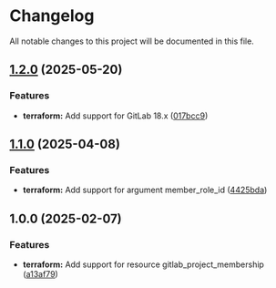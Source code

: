 # Changelog

All notable changes to this project will be documented in this file.

## [1.2.0](https://gitlab.com/terraform-child-modules-48151/terraform-gitlab-project_membership/compare/v1.1.0...v1.2.0) (2025-05-20)

### Features

* **terraform:** Add support for GitLab 18.x ([017bcc9](https://gitlab.com/terraform-child-modules-48151/terraform-gitlab-project_membership/commit/017bcc974d2f50bce838c61b0af15c1d3189a305))

## [1.1.0](https://gitlab.com/terraform-child-modules-48151/terraform-gitlab-project_membership/compare/v1.0.0...v1.1.0) (2025-04-08)

### Features

* **terraform:** Add support for argument member_role_id ([4425bda](https://gitlab.com/terraform-child-modules-48151/terraform-gitlab-project_membership/commit/4425bda2b7562fd5c30fe0cccb73331904a77559))

## 1.0.0 (2025-02-07)

### Features

* **terraform:** Add support for resource gitlab_project_membership ([a13af79](https://gitlab.com/terraform-child-modules-48151/terraform-gitlab-project_membership/commit/a13af79a808cbb1f0e1b8c931f11c6ac5cc957d4))
